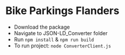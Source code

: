 # Bike Parkings Flanders

* Download the package
* Navigate to JSON-LD_Converter folder
* Run `npm install` & `npm run build`
* To run project: `node ConverterClient.js`

